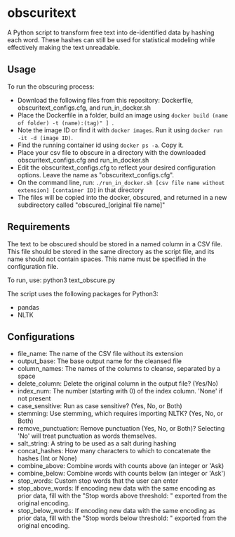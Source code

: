 # obscuritext
A Python script to transform free text into de-identified data by hashing each word. These hashes can still be used for statistical modeling while effectively making the text unreadable.

## Usage
To run the obscuring process:
- Download the following files from this repository: Dockerfile, obscuritext_configs.cfg, and run_in_docker.sh
- Place the Dockerfile in a folder, build an image using `docker build (name of folder) -t (name):(tag)" ] `.
- Note the image ID or find it with `docker images`. Run it using `docker run -it -d (image ID)`.
- Find the running container id using `docker ps -a`. Copy it.
- Place your csv file to obscure in a directory with the downloaded obscuritext_configs.cfg and run_in_docker.sh
- Edit the obscuritext_configs.cfg to reflect your desired configuration options. Leave the name as "obscuritext_configs.cfg".
- On the command line, run: `./run_in_docker.sh [csv file name without extension] [container ID]` in that directory
- The files will be copied into the docker, obscured, and returned in a new subdirectory called "obscured_[original file name]"

## Requirements
The text to be obscured should be stored in a named column in a CSV file. This file should be stored in the same directory as the script file, and its name should not contain spaces. This name must be specified in the configuration file.

To run, use: python3 text_obscure.py

The script uses the following packages for Python3:
- pandas
- NLTK


## Configurations
- file_name: The name of the CSV file without its extension
- output_base: The base output name for the cleansed file
- column_names: The names of the columns to cleanse, separated by a space
- delete_column: Delete the original column in the output file? (Yes/No)
- index_num: The number (starting with 0) of the index column. 'None' if not present
- case_sensitive: Run as case sensitive? (Yes, No, or Both)
- stemming: Use stemming, which requires importing NLTK? (Yes, No, or Both)
- remove_punctuation: Remove punctuation (Yes, No, or Both)? Selecting 'No' will treat punctuation as words themselves.
- salt_string: A string to be used as a salt during hashing
- concat_hashes: How many characters to which to concatenate the hashes (Int or None)
- combine_above: Combine words with counts above (an integer or 'Ask)
- combine_below: Combine words with counts below (an integer or 'Ask')
- stop_words: Custom stop words that the user can enter
- stop_above_words: If encoding new data with the same encoding as prior data, fill with the "Stop words above threshold: " exported from the original encoding.
- stop_below_words: If encoding new data with the same encoding as prior data, fill with the "Stop words below threshold: " exported from the original encoding.
